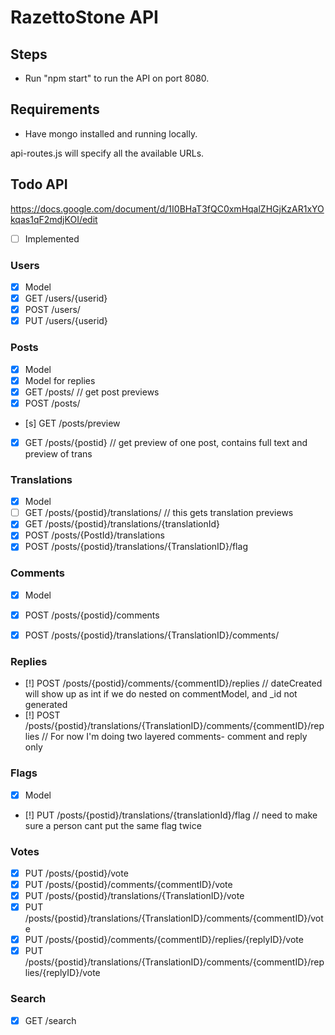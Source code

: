 # RazettoStone API

## Steps
* Run "npm start" to run the API on port 8080.

## Requirements
* Have mongo installed and running locally.

api-routes.js will specify all the available URLs.


## Todo API 

https://docs.google.com/document/d/1I0BHaT3fQC0xmHqalZHGjKzAR1xYOkqas1qF2mdjKOI/edit


- [ ] Implemented

### Users
- [x] Model 
- [x] GET /users/{userid}
- [x] POST /users/
- [x] PUT /users/{userid}

### Posts 
- [x] Model
- [x] Model for replies
- [x] GET /posts/                   // get post previews
- [x] POST /posts/
- [s] GET /posts/preview 
- [x] GET /posts/{postid}           // get preview of one post, contains full text and preview of trans

### Translations
- [x] Model
- [ ] GET /posts/{postid}/translations/     // this gets translation previews
- [x] GET /posts/{postid}/translations/{translationId}
- [x] POST /posts/{PostId}/translations
- [x] POST /posts/{postid}/translations/{TranslationID}/flag

### Comments
- [x] Model
- [x] POST /posts/{postid}/comments
- [x] POST /posts/{postid}/translations/{TranslationID}/comments/


### Replies
- [!] POST /posts/{postid}/comments/{commentID}/replies                                 // dateCreated will show up as int if we do nested on commentModel, and _id not generated
- [!] POST /posts/{postid}/translations/{TranslationID}/comments/{commentID}/replies    // For now I'm doing two layered comments- comment and reply only

### Flags
- [x] Model
- [!] PUT  /posts/{postid}/translations/{translationId}/flag    // need to make sure a person cant put the same flag twice 

### Votes
- [x] PUT /posts/{postid}/vote
- [x] PUT /posts/{postid}/comments/{commentID}/vote
- [x] PUT /posts/{postid}/translations/{TranslationID}/vote
- [x] PUT /posts/{postid}/translations/{TranslationID}/comments/{commentID}/vote
- [x] PUT /posts/{postid}/comments/{commentID}/replies/{replyID}/vote
- [x] PUT /posts/{postid}/translations/{TranslationID}/comments/{commentID}/replies/{replyID}/vote

### Search
- [x] GET /search
